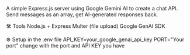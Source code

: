 A simple Express.js server using Google Gemini AI to create a chat API.
Send messages as an array, get AI-generated responses back.

🛠 Tools Node.js + Express Multer (file upload) Google GenAI SDK

⚙️ Setup in the .env file API_KEY=your_google_genai_api_key PORT="Your port" change with the port and API KEY you have
